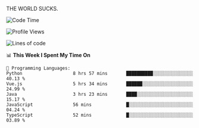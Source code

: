THE WORLD SUCKS.

<!--START_SECTION:waka-->
![Code Time](http://img.shields.io/badge/Code%20Time-701%20hrs%2022%20mins-blue)

![Profile Views](http://img.shields.io/badge/Profile%20Views-0-blue)

![Lines of code](https://img.shields.io/badge/From%20Hello%20World%20I%27ve%20Written-2.2%20million%20lines%20of%20code-blue)

📊 **This Week I Spent My Time On** 

```text
💬 Programming Languages: 
Python                   8 hrs 57 mins       ██████████░░░░░░░░░░░░░░░   40.13 % 
Vue.js                   5 hrs 34 mins       ██████░░░░░░░░░░░░░░░░░░░   24.99 % 
Java                     3 hrs 23 mins       ████░░░░░░░░░░░░░░░░░░░░░   15.17 % 
JavaScript               56 mins             █░░░░░░░░░░░░░░░░░░░░░░░░   04.24 % 
TypeScript               52 mins             █░░░░░░░░░░░░░░░░░░░░░░░░   03.89 % 
```


<!--END_SECTION:waka-->
